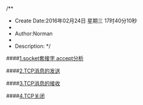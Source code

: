/**
* Create Date:2016年02月24日 星期三 17时40分10秒
* 
* Author:Norman
* 
* Description: 
*/

####[1.socket套接字 accept分析](./socket_tcp_accept.md)

####[2.TCP消息的发送](./socket_tcp_send.md)

####[3.TCP消息的接收](./socket_msg_receive.md)

####[4.TCP关闭](./socket_tcp_close.md)

